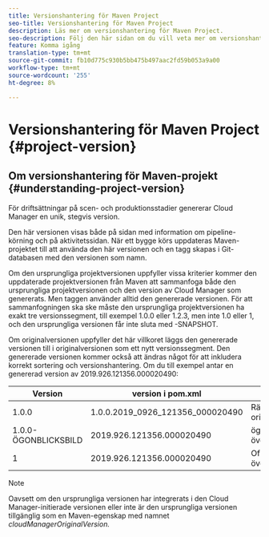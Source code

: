 ```yaml
---
title: Versionshantering för Maven Project
seo-title: Versionshantering för Maven Project
description: Läs mer om versionshantering för Maven Project.
seo-description: Följ den här sidan om du vill veta mer om versionshantering för Maven Project.
feature: Komma igång
translation-type: tm+mt
source-git-commit: fb10d775c930b5bb475b497aac2fd59b053a9a00
workflow-type: tm+mt
source-wordcount: '255'
ht-degree: 8%

---
```



# Versionshantering för Maven Project {#project-version}

## Om versionshantering för Maven-projekt {#understanding-project-version}

För driftsättningar på scen- och produktionsstadier genererar Cloud Manager en unik, stegvis version.

Den här versionen visas både på sidan med information om pipeline-körning och på aktivitetssidan. När ett bygge körs uppdateras Maven-projektet till att använda den här versionen och en tagg skapas i Git-databasen med den versionen som namn.

Om den ursprungliga projektversionen uppfyller vissa kriterier kommer den uppdaterade projektversionen från Maven att sammanfoga både den ursprungliga projektversionen och den version av Cloud Manager som genererats. Men taggen använder alltid den genererade versionen. För att sammanfogningen ska ske måste den ursprungliga projektversionen ha exakt tre versionssegment, till exempel 1.0.0 eller 1.2.3, men inte 1.0 eller 1, och den ursprungliga versionen får inte sluta med -SNAPSHOT.

Om originalversionen uppfyller det här villkoret läggs den genererade versionen till i originalversionen som ett nytt versionssegment. Den genererade versionen kommer också att ändras något för att inkludera korrekt sortering och versionshantering. Om du till exempel antar en genererad version av 2019.926.121356.000020490:

| **Version** | **version i pom.xml** | **Kommentar** |
|---|---|---|
| 1.0.0 | 1.0.0.2019_0926_121356_000020490 | Rätt formaterad originalversion |
| 1.0.0-ÖGONBLICKSBILD | 2019.926.121356.000020490 | ögonblicksbildsversion, överskriven |
| 1 | 2019.926.121356.000020490 | Ofullständig version, överskriven |

>[!NOTE]
>
>Oavsett om den ursprungliga versionen har integrerats i den Cloud Manager-initierade versionen eller inte är den ursprungliga versionen tillgänglig som en Maven-egenskap med namnet *cloudManagerOriginalVersion.*
